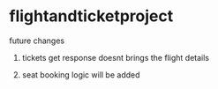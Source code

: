 # flightandticketproject

future changes 

1. tickets get response doesnt brings the flight details 

2. seat booking logic will be added
